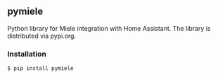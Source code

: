 ## pymiele

Python library for Miele integration with Home Assistant.
The library is distributed via pypi.org.

### Installation
```bash
$ pip install pymiele
```

